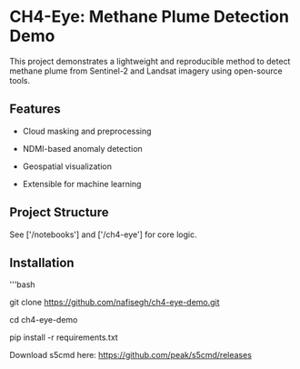 # CH4-Eye: Methane Plume Detection Demo
This project demonstrates a lightweight and reproducible method to detect methane plume from Sentinel-2 and Landsat imagery using open-source tools.

## Features

- Cloud masking and preprocessing

- NDMI-based anomaly detection

- Geospatial visualization

- Extensible for machine learning

## Project Structure 

See ['/notebooks'] and ['/ch4-eye'] for core logic.

## Installation
'''bash

git clone https://github.com/nafisegh/ch4-eye-demo.git

cd ch4-eye-demo

pip install -r requirements.txt

Download s5cmd here: https://github.com/peak/s5cmd/releases